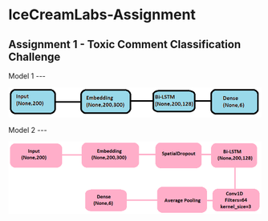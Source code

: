 # IceCreamLabs-Assignment

## Assignment 1 - Toxic Comment Classification Challenge

Model 1 ---

![alt text](https://github.com/anantiitml/IceCreamLabs-Assignment/blob/master/block.png)

Model 2 ---

![alt text](https://github.com/anantiitml/IceCreamLabs-Assignment/blob/master/block1.png)
